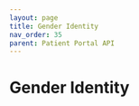 ```yaml
---
layout: page
title: Gender Identity
nav_order: 35
parent: Patient Portal API
---
```


# Gender Identity
